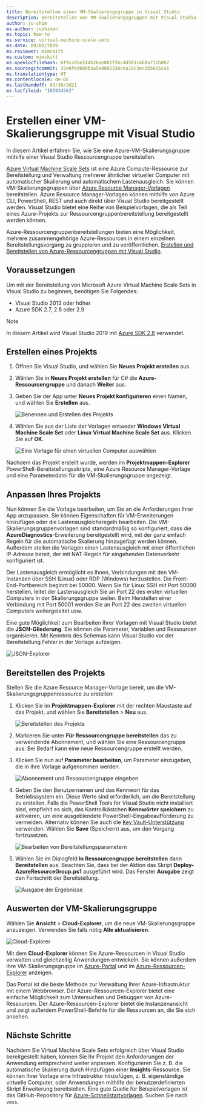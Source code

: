 ```yaml
---
title: Bereitstellen einer VM-Skalierungsgruppe in Visual Studio
description: Bereitstellen von VM-Skalierungsgruppen mit Visual Studio und einer Resource Manager-Vorlage
author: ju-shim
ms.author: jushiman
ms.topic: how-to
ms.service: virtual-machine-scale-sets
ms.date: 09/09/2019
ms.reviewer: mimckitt
ms.custom: mimckitt
ms.openlocfilehash: 6f9cc05e244b26ae881f2bc4d501c468a711b007
ms.sourcegitcommit: 32e0fedb80b5a5ed0d2336cea18c3ec3b5015ca1
ms.translationtype: HT
ms.contentlocale: de-DE
ms.lasthandoff: 03/30/2021
ms.locfileid: "105934562"
---
```

# <a name="how-to-create-a-virtual-machine-scale-set-with-visual-studio"></a>Erstellen einer VM-Skalierungsgruppe mit Visual Studio

In diesem Artikel erfahren Sie, wie Sie eine Azure-VM-Skalierungsgruppe mithilfe einer Visual Studio Ressourcengruppe bereitstellen.

[Azure Virtual Machine Scale Sets](https://azure.microsoft.com/blog/azure-vm-scale-sets-public-preview/) ist eine Azure Compute-Ressource zur Bereitstellung und Verwaltung mehrerer ähnlicher virtueller Computer mit automatischer Skalierung und automatischem Lastenausgleich. Sie können VM-Skalierungsgruppen über [Azure Resource Manager-Vorlagen](https://github.com/Azure/azure-quickstart-templates) bereitstellen. Azure Resource Manager-Vorlagen können mithilfe von Azure CLI, PowerShell, REST und auch direkt über Visual Studio bereitgestellt werden. Visual Studio bietet eine Reihe von Beispielvorlagen, die als Teil eines Azure-Projekts zur Ressourcengruppenbereitstellung bereitgestellt werden können.

Azure-Ressourcengruppenbereitstellungen bieten eine Möglichkeit, mehrere zusammengehörige Azure-Ressourcen in einem einzelnen Bereitstellungsvorgang zu gruppieren und zu veröffentlichen. [Erstellen und Bereitstellen von Azure-Ressourcengruppen mit Visual Studio](../azure-resource-manager/templates/create-visual-studio-deployment-project.md).

## <a name="prerequisites"></a>Voraussetzungen

Um mit der Bereitstellung von Microsoft Azure Virtual Machine Scale Sets in Visual Studio zu beginnen, benötigen Sie Folgendes:

* Visual Studio 2013 oder höher
* Azure SDK 2.7, 2.8 oder 2.9

>[!NOTE]
>In diesem Artikel wird Visual Studio 2019 mit [Azure SDK 2.8](https://azure.microsoft.com/blog/announcing-the-azure-sdk-2-8-for-net/) verwendet.

## <a name="create-a-project"></a>Erstellen eines Projekts <a name="creating-a-project"></a> 

1. Öffnen Sie Visual Studio, und wählen Sie **Neues Projekt erstellen** aus.

1. Wählen Sie in **Neues Projekt erstellen** für C# die **Azure-Ressourcengruppe** und danach **Weiter** aus.

1. Geben Sie der App unter **Neues Projekt konfigurieren** einen Namen, und wählen Sie **Erstellen** aus.

    ![Benennen und Erstellen des Projekts](media/virtual-machine-scale-sets-vs-create/configure-azure-resource-group.png)

1. Wählen Sie aus der Liste der Vorlagen entweder **Windows Virtual Machine Scale Set** oder **Linux Virtual Machine Scale Set** aus. Klicken Sie auf **OK**.

   ![Eine Vorlage für einen virtuellen Computer auswählen](media/virtual-machine-scale-sets-vs-create/select-vm-template.png)

Nachdem das Projekt erstellt wurde, werden im **Projektmappen-Explorer** PowerShell-Bereitstellungsskripts, eine Azure Resource Manager-Vorlage und eine Parameterdatei für die VM-Skalierungsgruppe angezeigt.

## <a name="customize-your-project"></a>Anpassen Ihres Projekts

Nun können Sie die Vorlage bearbeiten, um Sie an die Anforderungen Ihrer App anzupassen. Sie können Eigenschaften für VM-Erweiterungen hinzufügen oder die Lastenausgleichsregeln bearbeiten. Die VM-Skalierungsgruppenvorlagen sind standardmäßig so konfiguriert, dass die **AzureDiagnostics**-Erweiterung bereitgestellt wird, mit der ganz einfach Regeln für die automatische Skalierung hinzugefügt werden können. Außerdem stellen die Vorlagen einen Lastenausgleich mit einer öffentlichen IP-Adresse bereit, der mit NAT-Regeln für eingehenden Datenverkehr konfiguriert ist.

Der Lastenausgleich ermöglicht es Ihnen, Verbindungen mit den VM-Instanzen über SSH (Linux) oder RDP (Windows) herzustellen. Die Front-End-Portbereich beginnt bei 50000. Wenn Sie für Linux SSH mit Port 50000 herstellen, leitet der Lastenausgleich Sie an Port 22 des ersten virtuellen Computers in der Skalierungsgruppe weiter. Beim Herstellen einer Verbindung mit Port 50001 werden Sie an Port 22 des zweiten virtuellen Computers weitergeleitet usw.

 Eine gute Möglichkeit zum Bearbeiten Ihrer Vorlagen mit Visual Studio bietet die **JSON-Gliederung**. Sie können die Parameter, Variablen und Ressourcen organisieren. Mit Kenntnis des Schemas kann Visual Studio vor der Bereitstellung Fehler in der Vorlage aufzeigen.

![JSON-Explorer](media/virtual-machine-scale-sets-vs-create/json-explorer.png)

## <a name="deploy-the-project"></a>Bereitstellen des Projekts

Stellen Sie die Azure Resource Manager-Vorlage bereit, um die VM-Skalierungsgruppenressource zu erstellen:

1. Klicken Sie im **Projektmappen-Explorer** mit der rechten Maustaste auf das Projekt, und wählen Sie **Bereitstellen** > **Neu** aus.

    ![Bereitstellen des Projekts](media/virtual-machine-scale-sets-vs-create/deploy-new-project.png)

1. Markieren Sie unter **Für Ressourcengruppe bereitstellen** das zu verwendende Abonnement, und wählen Sie eine Ressourcengruppe aus. Bei Bedarf kann eine neue Ressourcengruppe erstellt werden.

1. Klicken Sie nun auf **Parameter bearbeiten**, um Parameter einzugeben, die in Ihre Vorlage aufgenommen werden.

   ![Abonnement und Ressourcengruppe eingeben](media/virtual-machine-scale-sets-vs-create/deploy-to-resource-group.png)

1. Geben Sie den Benutzernamen und das Kennwort für das Betriebssystem ein. Diese Werte sind erforderlich, um die Bereitstellung zu erstellen. Falls die PowerShell Tools for Visual Studio nicht installiert sind, empfiehlt es sich, das Kontrollkästchen **Kennwörter speichern** zu aktivieren, um eine ausgeblendete PowerShell-Eingabeaufforderung zu vermeiden. Alternativ können Sie auch die [Key Vault-Unterstützung](https://azure.microsoft.com/blog/keyvault-support-for-arm-templates/) verwenden. Wählen Sie **Save** (Speichern) aus, um den Vorgang fortzusetzen.

    ![Bearbeiten von Bereitstellungsparametern](media/virtual-machine-scale-sets-vs-create/edit-deployment-parameters.png)

1. Wählen Sie im Dialogfeld **In Ressourcengruppe bereitstellen** dann **Bereitstellen** aus. Beachten Sie, dass bei der Aktion das Skript **Deploy-AzureResourceGroup.ps1** ausgeführt wird. Das Fenster **Ausgabe** zeigt den Fortschritt der Bereitstellung.

   ![Ausgabe der Ergebnisse](media/virtual-machine-scale-sets-vs-create/deployment-output.png)

## <a name="explore-your-virtual-machine-scale-set"></a>Auswerten der VM-Skalierungsgruppe <a name="exploring-your-virtual-machine-scale-set"></a>

Wählen Sie **Ansicht** > **Cloud-Explorer**, um die neue VM-Skalierungsgruppe anzuzeigen. Verwenden Sie falls nötig **Alle aktualisieren**.

![Cloud-Explorer](media/virtual-machine-scale-sets-vs-create/cloud-explorer.png)

Mit dem **Cloud-Explorer** können Sie Azure-Ressourcen in Visual Studio verwalten und gleichzeitig Anwendungen entwickeln. Sie können außerdem Ihre VM-Skalierungsgruppe im [Azure-Portal](https://portal.azure.com) und im [Azure-Ressourcen-Explorer](https://resources.azure.com/) anzeigen.

 Das Portal ist die beste Methode zur Verwaltung Ihrer Azure-Infrastruktur mit einem Webbrowser. Der Azure-Ressourcen-Explorer bietet eine einfache Möglichkeit zum Untersuchen und Debuggen von Azure-Ressourcen. Der Azure-Ressourcen-Explorer bietet die Instanzenansicht und zeigt außerdem PowerShell-Befehle für die Ressourcen an, die Sie sich ansehen.

## <a name="next-steps"></a>Nächste Schritte

Nachdem Sie Virtual Machine Scale Sets erfolgreich über Visual Studio bereitgestellt haben, können Sie Ihr Projekt den Anforderungen der Anwendung entsprechend weiter anpassen. Konfigurieren Sie z. B. die automatische Skalierung durch Hinzufügen einer **Insights**-Ressource. Sie können Ihrer Vorlage eine Infrastruktur hinzufügen, z. B. eigenständige virtuelle Computer, oder Anwendungen mithilfe der benutzerdefinierten Skript Erweiterung bereitstellen. Eine gute Quelle für Beispielvorlagen ist das GitHub-Repository für [Azure-Schnellstartvorlagen](https://github.com/Azure/azure-quickstart-templates). Suchen Sie nach `vmss`.
